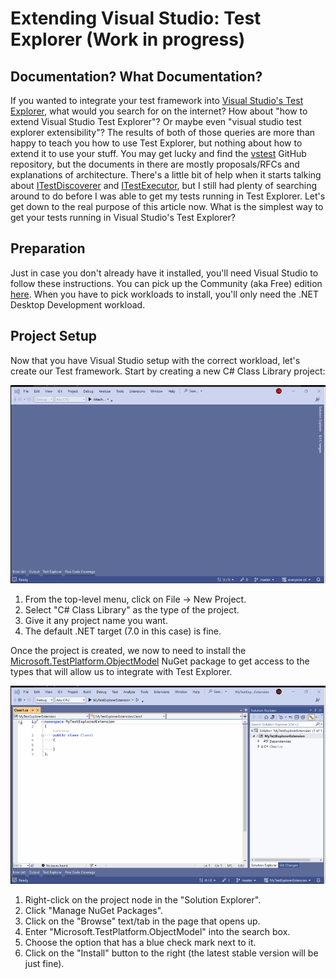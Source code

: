 # Extending Visual Studio: Test Explorer (Work in progress)

## Documentation? What Documentation?

If you wanted to integrate your test framework into [Visual Studio's Test Explorer](https://learn.microsoft.com/en-us/visualstudio/test/run-unit-tests-with-test-explorer), what would you search for on the internet? How about "how to extend Visual Studio Test Explorer"? Or maybe even "visual studio test explorer extensibility"? The results of both of those queries are more than happy to teach you how to use Test Explorer, but nothing about how to extend it to use your stuff. You may get lucky and find the [vstest](https://github.com/microsoft/vstest) GitHub repository, but the documents in there are mostly proposals/RFCs and explanations of architecture. There's a little bit of help when it starts talking about [ITestDiscoverer](https://github.com/microsoft/vstest/blob/main/src/Microsoft.TestPlatform.ObjectModel/Adapter/Interfaces/ITestDiscoverer.cs) and [ITestExecutor](https://github.com/microsoft/vstest/blob/main/src/Microsoft.TestPlatform.ObjectModel/Adapter/Interfaces/ITestExecutor.cs), but I still had plenty of searching around to do before I was able to get my tests running in Test Explorer. Let's get down to the real purpose of this article now. What is the simplest way to get your tests running in Visual Studio's Test Explorer?

## Preparation

Just in case you don't already have it installed, you'll need Visual Studio to follow these instructions. You can pick up the Community (aka Free) edition [here](https://visualstudio.microsoft.com/vs/community/). When you have to pick workloads to install, you'll only need the .NET Desktop Development workload.

## Project Setup

Now that you have Visual Studio setup with the correct workload, let's create our Test framework. Start by creating a new C# Class Library project:

![Create a new C# class library](./images/CreateClassLibrary.gif)

1. From the top-level menu, click on File -> New Project.
2. Select "C# Class Library" as the type of the project.
3. Give it any project name you want.
4. The default .NET target (7.0 in this case) is fine.

Once the project is created, we now to need to install the [Microsoft.TestPlatform.ObjectModel](https://www.nuget.org/packages/Microsoft.TestPlatform.ObjectModel) NuGet package to get access to the types that will allow us to integrate with Test Explorer.

![Install the Microsoft.TestPlatform.ObjectModel NuGet package](./images/AddMicrosoftTestPlatformObjectModelNuGetPackage.gif)

1. Right-click on the project node in the "Solution Explorer".
2. Click "Manage NuGet Packages".
3. Click on the "Browse" text/tab in the page that opens up.
4. Enter "Microsoft.TestPlatform.ObjectModel" into the search box.
5. Choose the option that has a blue check mark next to it.
6. Click on the "Install" button to the right (the latest stable version will be just fine).